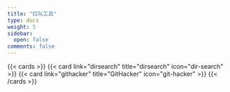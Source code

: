 ```yaml
---
title: "红队工具"
type: docs
weight: 5
sidebar:
  open: false
comments: false
---
```


{{< cards >}}
{{< card link="dirsearch" title="dirsearch" icon="dir-search" >}}
{{< card link="githacker" title="GitHacker" icon="git-hacker" >}}
{{< /cards >}}

